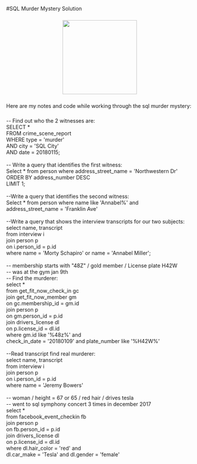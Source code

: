 #SQL Murder Mystery Solution

###

<div align="center">
  <img height="200" src="https://mystery.knightlab.com/174092-clue-illustration.png"  />
</div>

###

<p align="left">Here are my notes and code while working through the sql murder mystery:</p>

###

<p align="left">-- Find out who the 2 witnesses are: <br>SELECT *<br>FROM crime_scene_report<br>WHERE type = 'murder'<br>AND city = 'SQL City'<br>AND date = 20180115;<br><br>-- Write a query that identifies the first witness:<br>Select * from person where address_street_name = 'Northwestern Dr' <br>ORDER BY address_number DESC<br>LIMIT 1;<br><br>--Write a query that identifies the second witness:<br>Select * from person where name like 'Annabel%' and<br>address_street_name = 'Franklin Ave'<br><br>--Write a query that shows the interview transcripts for our two subjects:<br>select name, transcript<br>from interview i<br>join person p<br>on i.person_id = p.id<br>where name = 'Morty Schapiro' or name = 'Annabel Miller';<br><br>-- membership starts with "48Z" / gold member / License plate H42W <br>-- was at the gym jan 9th <br>-- Find the murderer: <br>select * <br>from get_fit_now_check_in gc<br>join get_fit_now_member gm<br>on gc.membership_id = gm.id<br>join person p<br>on gm.person_id = p.id<br>join drivers_license dl<br>on p.license_id = dl.id<br>where gm.id like '%48z%' and <br>check_in_date = '20180109' and plate_number like '%H42W%'<br><br>--Read transcript find real murderer: <br>select name, transcript<br>from interview i<br>join person p<br>on i.person_id = p.id<br>where name = 'Jeremy Bowers'<br><br>-- woman / height = 67 or 65 / red hair / drives tesla <br>-- went to sql symphony concert 3 times in december 2017 <br>select *<br>from facebook_event_checkin fb<br>join person p<br>on fb.person_id = p.id<br>join drivers_license dl<br>on p.license_id = dl.id<br>where dl.hair_color = 'red' and <br>dl.car_make = 'Tesla' and dl.gender = 'female'</p>

###
